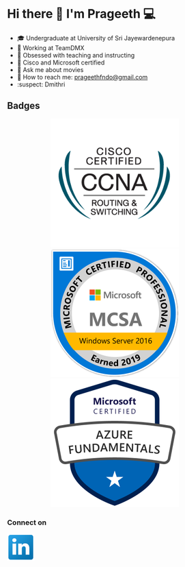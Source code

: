 # Hi there 👋 I'm Prageeth :computer:
- :mortar_board: Undergraduate at University of Sri Jayewardenepura
- :bank: Working at TeamDMX
- :abcd: Obsessed with teaching and instructing
- :raising_hand: Cisco and Microsoft certified
- :movie_camera: Ask me about movies
- :email: How to reach me: prageethfndo@gmail.com
- :suspect: Dmithri

<h2>Badges</h2>
<p align="center"><img src="cisco-certified-network-associate-routing-and-switching-ccna-routing-and-switching.png" width="300px" />
<img src="MCSA-Windows-Server-2016-2019.png" width="300px" />
<img src="image.png" width="300px" /></p>

<h3>Connect on</h3>
<a href="https://www.linkedin.com/in/prageeth-fdo-94179a222/"><img src="linkedin.png" width="64px" align=”center”/></a>
